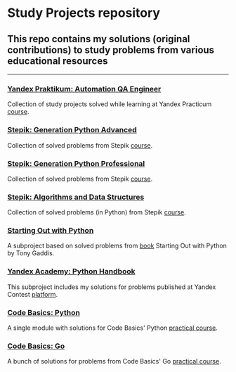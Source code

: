 # Study Projects repository
## This repo contains my solutions (original contributions) to study problems from various educational resources
***
### [Yandex Praktikum: Automation QA Engineer](https://github.com/AlexeyKuzko/study_projects/tree/main/ya_praktikum_aqa_projects)
Collection of study projects solved while learning at Yandex Practicum [course](https://practicum.yandex.ru/qa-automation-engineer-python/).
### [Stepik: Generation Python Advanced](https://github.com/AlexeyKuzko/study_projects/tree/main/stepik/generation_py/advanced)
Collection of solved problems from Stepik [course](https://stepik.org/course/68343).
### [Stepik: Generation Python Professional](https://github.com/AlexeyKuzko/study_projects/tree/main/stepik/generation_py/professional)
Collection of solved problems from Stepik [course](https://stepik.org/course/82541).
### [Stepik: Algorithms and Data Structures](https://github.com/AlexeyKuzko/study_projects/tree/main/stepik/algorithms_data_structures)
Collection of solved problems (in Python) from Stepik [course](https://stepik.org/course/181477).
### [Starting Out with Python](https://github.com/AlexeyKuzko/study_projects/tree/main/sow_python_problems)
A subproject based on solved problems from [book](https://www.pearson.com/en-us/subject-catalog/p/starting-out-with-python/P200000003356/9780136912330) Starting Out with Python by Tony Gaddis.
### [Yandex Academy: Python Handbook](https://github.com/AlexeyKuzko/study_projects/tree/main/ya_academy_contest_problems)
This subproject includes my solutions for problems published at Yandex Contest [platform](https://education.yandex.ru/handbook/python).
### [Code Basics: Python](https://github.com/AlexeyKuzko/study_projects/tree/main/code_basics_python)
A single module with solutions for Code Basics' Python [practical course](https://code-basics.com/languages/python).
### [Code Basics: Go](https://github.com/AlexeyKuzko/study_projects/tree/main/code_basics_go)
A bunch of solutions for problems from Code Basics' Go [practical course](https://code-basics.com/languages/go).



